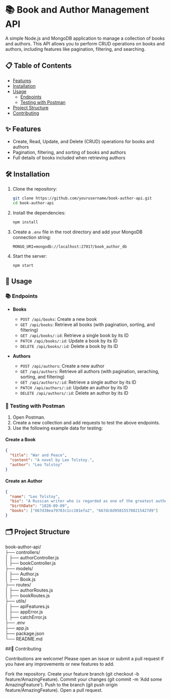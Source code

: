 # 📚 Book and Author Management API

A simple Node.js and MongoDB application to manage a collection of books and authors. This API allows you to perform CRUD operations on books and authors, including features like pagination, filtering, and searching.

## 📋 Table of Contents

- [Features](#-features)
- [Installation](#-installation)
- [Usage](#-usage)
  - [Endpoints](#-endpoints)
  - [Testing with Postman](#-testing-with-postman)
- [Project Structure](#-project-structure)
- [Contributing](#-contributing)

## ✨ Features

- Create, Read, Update, and Delete (CRUD) operations for books and authors
- Pagination, filtering, and sorting of books and authors
- Full details of books included when retrieving authors

## 🛠️ Installation

1. Clone the repository:

    ```bash
    git clone https://github.com/yourusername/book-author-api.git
    cd book-author-api
    ```

2. Install the dependencies:

    ```bash
    npm install
    ```

3. Create a `.env` file in the root directory and add your MongoDB connection string:

    ```env
    MONGO_URI=mongodb://localhost:27017/book_author_db
    ```

4. Start the server:

    ```bash
    npm start
    ```

## 🚀 Usage

### 📚 Endpoints

- **Books**
  - `POST /api/books`: Create a new book
  - `GET /api/books`: Retrieve all books (with pagination, sorting, and filtering)
  - `GET /api/books/:id`: Retrieve a single book by its ID
  - `PATCH /api/books/:id`: Update a book by its ID
  - `DELETE /api/books/:id`: Delete a book by its ID

- **Authors**
  - `POST /api/authors`: Create a new author
  - `GET /api/authors`: Retrieve all authors (with pagination, seraching, sorting, and filtering)
  - `GET /api/authors/:id`: Retrieve a single author by its ID
  - `PATCH /api/authors/:id`: Update an author by its ID
  - `DELETE /api/authors/:id`: Delete an author by its ID

### 🧪 Testing with Postman

1. Open Postman.
2. Create a new collection and add requests to test the above endpoints.
3. Use the following example data for testing:

#### Create a Book

```json
{
  "title": "War and Peace",
  "content": "A novel by Leo Tolstoy.",
  "author": "Leo Tolstoy"
}
```


 #### Create an Author
 
```json
{
  "name": "Leo Tolstoy",
  "bio": "A Russian writer who is regarded as one of the greatest authors of all time.",
  "birthDate": "1828-09-09",
  "books": ["667d38ea79783c1cc101efa2", "667dc6d958155788215427d9"]
}
```

## 🗂️ Project Structure

book-author-api/  
├── controllers/  
│   ├── authorController.js  
│   ├── bookController.js  
├── models/  
│   ├── Author.js  
│   ├── Book.js  
├── routes/  
│   ├── authorRoutes.js  
│   ├── bookRoutes.js  
├── utils/  
│   ├── apiFeatures.js  
│   ├── appError.js  
│   ├── catchError.js  
├── .env  
├── app.js  
├── package.json  
└── README.md  

##🤝 Contributing

Contributions are welcome! Please open an issue or submit a pull request if you have any improvements or new features to add.

Fork the repository.
Create your feature branch (git checkout -b feature/AmazingFeature).
Commit your changes (git commit -m 'Add some AmazingFeature').
Push to the branch (git push origin feature/AmazingFeature).
Open a pull request.

